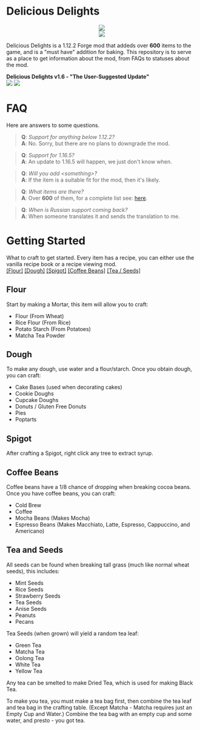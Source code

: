 # Delicious Delights

<p align="center">
<img src="https://i.imgur.com/PBHg3gE.png"><br>
<img src="https://img.shields.io/badge/Current Version-v1.6-brightgreen">
</p>

Delicious Delights is a 1.12.2 Forge mod that addeds over **600** items to the game, and is a "must have" addition for baking.
This repository is to serve as a place to get information about the mod, from FAQs to statuses about the mod.

**Delicious Delights v1.6 - "The User-Suggested Update"**
<br />
<img src="https://img.shields.io/badge/Progress-In%20Completed-brightgreen"> <img src="https://img.shields.io/badge/Release Date-Released-brightgreen">
<!-- PROGRESS KEYS:
Not Started (Red)
In Planning (Orange)
In Development (Yellow)
Completed (Green)
-->
<!-- RELEASE KEYS:
Unknown (Red)
Soon (Yellow)
Released (Green)
-->
<!-- POSSIBLE COLOURS
brightgreen, greenyellow, green, yellow, orange, red, blue, lightgrey
-->

FAQ
=================
Here are answers to some questions.

>**Q**: _Support for anything below 1.12.2?_<br />**A**: No. Sorry, but there are no plans to downgrade the mod.

>**Q**: _Support for 1.16.5?_<br />**A**: An update to 1.16.5 will happen, we just don't know when.

>**Q**: _Will you add \<something\>?_<br/>**A**: If the item is a suitable fit for the mod, then it's likely.

>**Q**: _What items are there?_<br/>**A**: Over **600** of them, for a complete list see: [here](https://github.com/Kakalavala/deliciousdelights-info/blob/main/item-list.md).

>**Q**: _When is Russian support coming back?_<br/>**A**: When someone translates it and sends the translation to me.

Getting Started
=================
What to craft to get started. Every item has a recipe, you can either use the vanilla recipe book or a recipe viewing mod.<br />
[[Flour]](#flour) [[Dough]](#dough) [[Spigot]](#spigot) [[Coffee Beans]](#coffee-beans) [[Tea / Seeds]](#tea-and-seeds)

Flour
------
Start by making a Mortar, this item will allow you to craft:
* Flour (From Wheat)
* Rice Flour (From Rice)
* Potato Starch (From Potatoes)
* Matcha Tea Powder

Dough
-----
To make any dough, use water and a flour/starch. Once you obtain dough, you can craft:
* Cake Bases (used when decorating cakes)
* Cookie Doughs
* Cupcake Doughs
* Donuts / Gluten Free Donuts
* Pies
* Poptarts

Spigot
------
After crafting a Spigot, right click any tree to extract syrup.

Coffee Beans
------
Coffee beans have a 1/8 chance of dropping when breaking cocoa beans. Once you have coffee beans, you can craft:
* Cold Brew
* Coffee
* Mocha Beans (Makes Mocha)
* Espresso Beans (Makes Macchiato, Latte, Espresso, Cappuccino, and Americano)

Tea and Seeds
---
All seeds can be found when breaking tall grass (much like normal wheat seeds), this includes:
* Mint Seeds
* Rice Seeds
* Strawberry Seeds
* Tea Seeds
* Anise Seeds
* Peanuts
* Pecans

Tea Seeds (when grown) will yield a random tea leaf:
* Green Tea
* Matcha Tea
* Oolong Tea
* White Tea
* Yellow Tea

Any tea can be smelted to make Dried Tea, which is used for making Black Tea.

To make you tea, you must make a tea bag first, then combine the tea leaf and tea bag in the crafting table. (Except Matcha - Matcha requires just an Empty Cup and Water.) Combine the tea bag with an empty cup and some water, and presto - you got tea.
